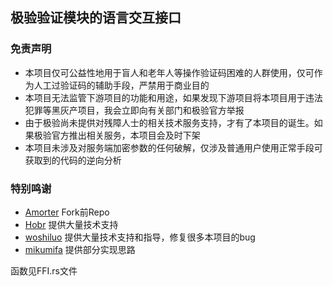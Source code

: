 ## 极验验证模块的语言交互接口

### 免责声明
- 本项目仅可公益性地用于盲人和老年人等操作验证码困难的人群使用，仅可作为人工过验证码的辅助手段，严禁用于商业目的
- 本项目无法监管下游项目的功能和用途，如果发现下游项目将本项目用于违法犯罪等黑灰产项目，我会立即向有关部门和极验官方举报
- 由于极验尚未提供对残障人士的相关技术服务支持，才有了本项目的诞生。如果极验官方推出相关服务，本项目会及时下架
- 本项目未涉及对服务端加密参数的任何破解，仅涉及普通用户使用正常手段可获取到的代码的逆向分析

### 特别鸣谢
- [Amorter](https://github.com/Amorter/biliTicker_gt) Fork前Repo
- [Hobr](https://github.com/Hobr) 提供大量技术支持
- [woshiluo](https://github.com/woshiluo) 提供大量技术支持和指导，修复很多本项目的bug
- [mikumifa](https://github.com/mikumifa/biliTickerBuy) 提供部分实现思路

函数见FFI.rs文件